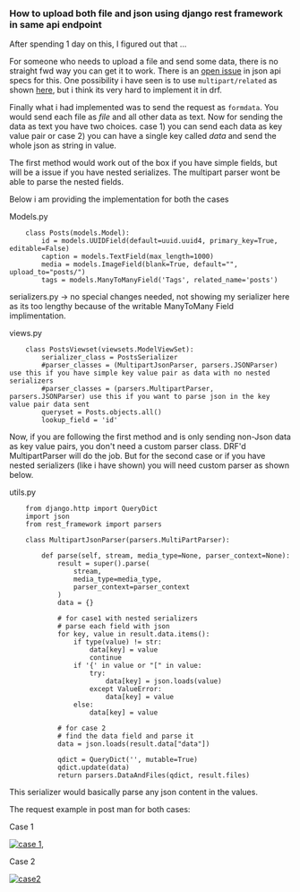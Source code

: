### How to upload both file and json using django rest framework in same api endpoint

After spending 1 day on this, I figured out that ...

For someone who needs to upload a file and send some data, there is no straight fwd way you can get it to work. There is an [open issue][1] in json api specs for this. One possibility i have seen is to use `multipart/related` as shown [here][2], but i think its very hard to implement it in drf.

Finally what i had implemented was to send the request as `formdata`. You would send each file as _file_ and all other data as text.
Now for sending the data as text you have two choices. case 1) you can send each data as key value pair or case 2) you can have a single key called _data_ and send the whole json as string in value. 

The first method would work out of the box if you have simple fields, but will be a issue if you have nested serializes. The multipart parser wont be able to parse the nested fields.

Below i am providing the implementation for both the cases

Models.py
```
    class Posts(models.Model):
        id = models.UUIDField(default=uuid.uuid4, primary_key=True, editable=False)
        caption = models.TextField(max_length=1000)
        media = models.ImageField(blank=True, default="", upload_to="posts/")
        tags = models.ManyToManyField('Tags', related_name='posts')
```

serializers.py -> no special changes needed, not showing my serializer here as its too lengthy because of the writable ManyToMany Field implimentation.

views.py
```
    class PostsViewset(viewsets.ModelViewSet):
        serializer_class = PostsSerializer
        #parser_classes = (MultipartJsonParser, parsers.JSONParser) use this if you have simple key value pair as data with no nested serializers
        #parser_classes = (parsers.MultipartParser, parsers.JSONParser) use this if you want to parse json in the key value pair data sent
        queryset = Posts.objects.all()
        lookup_field = 'id'
```
Now, if you are following the first method and is only sending non-Json data as key value pairs, you don't need a custom parser class. DRF'd MultipartParser will do the job. But for the second case or if you have nested serializers (like i have shown) you will need custom parser as shown below.

utils.py
```
    from django.http import QueryDict
    import json
    from rest_framework import parsers
    
    class MultipartJsonParser(parsers.MultiPartParser):
    
        def parse(self, stream, media_type=None, parser_context=None):
            result = super().parse(
                stream,
                media_type=media_type,
                parser_context=parser_context
            )
            data = {}

            # for case1 with nested serializers
            # parse each field with json
            for key, value in result.data.items():
                if type(value) != str:
                    data[key] = value
                    continue
                if '{' in value or "[" in value:
                    try:
                        data[key] = json.loads(value)
                    except ValueError:
                        data[key] = value
                else:
                    data[key] = value

            # for case 2
            # find the data field and parse it
            data = json.loads(result.data["data"])

            qdict = QueryDict('', mutable=True)
            qdict.update(data)
            return parsers.DataAndFiles(qdict, result.files)
```
This serializer would basically parse any json content in the values.

The request example in post man for both cases: 

Case 1

[![case 1][3]][3], 

Case 2

[![case2][4]][4]


  [1]: https://github.com/json-api/json-api/issues/246
  [2]: https://cloud.google.com/storage/docs/json_api/v1/how-tos/multipart-upload
  [3]: https://i.stack.imgur.com/xgYod.png
  [4]: https://i.stack.imgur.com/2hokM.png
